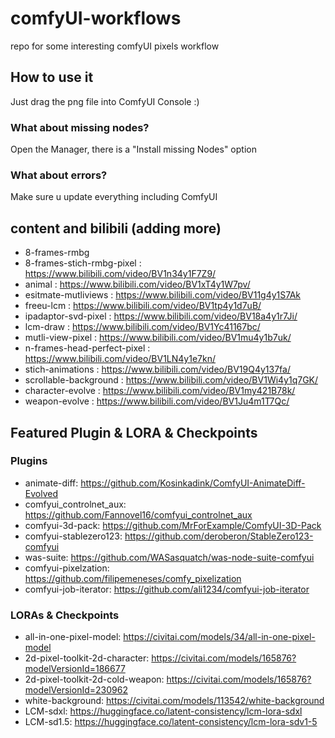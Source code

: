 # comfyUI-workflows

repo for some interesting comfyUI pixels workflow

## How to use it

Just drag the png file into ComfyUI Console :)

### What about missing nodes?

Open the Manager, there is a "Install missing Nodes" option

### What about errors?

Make sure u update everything including ComfyUI 


## content and bilibili (adding more)

- 8-frames-rmbg
- 8-frames-stich-rmbg-pixel : https://www.bilibili.com/video/BV1n34y1F7Z9/
- animal : https://www.bilibili.com/video/BV1xT4y1W7pv/
- esitmate-mutliviews : https://www.bilibili.com/video/BV11g4y1S7Ak
- freeu-lcm : https://www.bilibili.com/video/BV1tp4y1d7uB/
- ipadaptor-svd-pixel : https://www.bilibili.com/video/BV18a4y1r7Ji/
- lcm-draw : https://www.bilibili.com/video/BV1Yc41167bc/
- mutli-view-pixel : https://www.bilibili.com/video/BV1mu4y1b7uk/
- n-frames-head-perfect-pixel : https://www.bilibili.com/video/BV1LN4y1e7kn/
- stich-animations : https://www.bilibili.com/video/BV19Q4y137fa/
- scrollable-background : https://www.bilibili.com/video/BV1Wi4y1q7GK/
- character-evolve : https://www.bilibili.com/video/BV1my421B78k/
- weapon-evolve : https://www.bilibili.com/video/BV1Ju4m1T7Qc/

## Featured Plugin & LORA & Checkpoints

### Plugins

- animate-diff: https://github.com/Kosinkadink/ComfyUI-AnimateDiff-Evolved
- comfyui_controlnet_aux: https://github.com/Fannovel16/comfyui_controlnet_aux
- comfyui-3d-pack: https://github.com/MrForExample/ComfyUI-3D-Pack
- comfyui-stablezero123: https://github.com/deroberon/StableZero123-comfyui
- was-suite: https://github.com/WASasquatch/was-node-suite-comfyui
- comfyui-pixelzation: https://github.com/filipemeneses/comfy_pixelization
- comfyui-job-iterator: https://github.com/ali1234/comfyui-job-iterator


### LORAs & Checkpoints
- all-in-one-pixel-model: https://civitai.com/models/34/all-in-one-pixel-model
- 2d-pixel-toolkit-2d-character: https://civitai.com/models/165876?modelVersionId=186677
- 2d-pixel-toolkit-2d-cold-weapon: https://civitai.com/models/165876?modelVersionId=230962
- white-background: https://civitai.com/models/113542/white-background
- LCM-sdxl: https://huggingface.co/latent-consistency/lcm-lora-sdxl
- LCM-sd1.5: https://huggingface.co/latent-consistency/lcm-lora-sdv1-5


